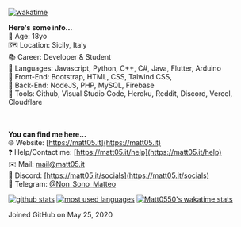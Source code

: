[![wakatime](https://wakatime.com/badge/user/288e7479-4c45-4a56-9830-bebe3d8bb9f8.svg)](https://wakatime.com/@288e7479-4c45-4a56-9830-bebe3d8bb9f8)

**Here's some info...**<br>
📆 Age: 18yo<br>
🗺 Location: Sicily, Italy<br>
📚 Career: Developer & Student<br>
📝 Languages: Javascript, Python, C++, C#, Java, Flutter, Arduino<br>
📝 Front-End: Bootstrap, HTML, CSS, Talwind CSS,<br>
📝 Back-End: NodeJS, PHP, MySQL, Firebase<br>
🧰 Tools: Github, Visual Studio Code, Heroku, Reddit, Discord, Vercel, Cloudflare<br>
<br><br>

**You can find me here...**<br>
🌐 Website: [https://matt05.it](https://matt05.it)<br>
❓ Help/Contact me: [https://matt05.it/help](https://matt05.it/help)<br>
✉️ Mail: [mail@matt05.it](mailto:mail@matt05.it)<br>
💾 Discord: [https://matt05.it/socials](https://matt05.it/socials)<br>
🎉 Telegram: [@Non_Sono_Matteo](https://t.me/Non_Sono_Matteo)<br>

[![github stats](https://github-readme-stats-sigma-five.vercel.app/api?username=Matt0550&show_icons=true&title_color=fff&icon_color=79ff97&text_color=9f9f9f&bg_color=151515&count_private=true)](https://github.com/Matt0550)
[![most used languages](https://github-readme-stats-sigma-five.vercel.app/api/top-langs/?username=Matt0550&layout=compact&show_icons=true&title_color=fff&icon_color=79ff97&text_color=9f9f9f&bg_color=151515&count_private=true&langs_count=6)](https://github.com/Matt0550)
[![Matt0550's wakatime stats](https://github-readme-stats.vercel.app/api/wakatime?username=Matt0550&theme=dark)](https://wakatime.com/@Matt0550)

<!---
Matt0550/Matt0550 is a ✨ special ✨ repository because its `README.md` (this file) appears on your GitHub profile.
You can click the Preview link to take a look at your changes.
--->
Joined GitHub
on May 25, 2020
